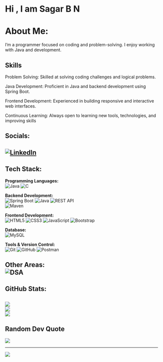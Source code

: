 #    Hi , I am  Sagar B N


# About Me:
I’m a programmer focused on coding and problem-solving. I enjoy working with Java and development.

## Skills

Problem Solving: Skilled at solving coding challenges and logical problems.

Java Development: Proficient in Java and backend development using Spring Boot.

Frontend Development: Experienced in building responsive and interactive web interfaces.

Continuous Learning: Always open to learning new tools, technologies, and improving skills



##  Socials:
 [![LinkedIn](https://img.shields.io/badge/LinkedIn-%230077B5.svg?logo=linkedin&logoColor=white)](https://www.linkedin.com/in/sagar-b-n-sagar/)
---
##  Tech Stack:
**Programming Languages:**  
![Java](https://img.shields.io/badge/java-%23ED8B00.svg?style=for-the-badge&logo=openjdk&logoColor=white)  ![C](https://img.shields.io/badge/c-%2300599C.svg?style=for-the-badge&logo=c&logoColor=white)

**Backend Development:**  
![Spring Boot](https://img.shields.io/badge/springboot-%236DB33F.svg?style=for-the-badge&logo=springboot&logoColor=white)  ![Java](https://img.shields.io/badge/java-%23ED8B00.svg?style=for-the-badge&logo=java&logoColor=white)  ![REST API](https://img.shields.io/badge/REST--API-%23007396.svg?style=for-the-badge&logo=api&logoColor=white)  
![Maven](https://img.shields.io/badge/maven-%23C71A36.svg?style=for-the-badge&logo=apachemaven&logoColor=white)

**Frontend Development:**  
![HTML5](https://img.shields.io/badge/html5-%23E34F26.svg?style=for-the-badge&logo=html5&logoColor=white)  ![CSS3](https://img.shields.io/badge/css3-%231572B6.svg?style=for-the-badge&logo=css3&logoColor=white)  ![JavaScript](https://img.shields.io/badge/javascript-%23323330.svg?style=for-the-badge&logo=javascript&logoColor=%23F7DF1E)  ![Bootstrap](https://img.shields.io/badge/bootstrap-%238511FA.svg?style=for-the-badge&logo=bootstrap&logoColor=white)

**Database:**  
![MySQL](https://img.shields.io/badge/mysql-%2300000f.svg?style=for-the-badge&logo=mysql&logoColor=white)

**Tools & Version Control:**  
![Git](https://img.shields.io/badge/git-%23F05033.svg?style=for-the-badge&logo=git&logoColor=white)  ![GitHub](https://img.shields.io/badge/github-%23121011.svg?style=for-the-badge&logo=github&logoColor=white)  ![Postman](https://img.shields.io/badge/postman-%23FF6C37.svg?style=for-the-badge&logo=postman&logoColor=white)

**Other Areas:**  
![DSA](https://img.shields.io/badge/DSA-Practice-%23FF5733.svg?style=for-the-badge)
---
##  GitHub Stats:
![](https://github-readme-stats.vercel.app/api?username=sagar-bn&theme=dark&hide_border=false&include_all_commits=true&count_private=true)<br/>
![](https://github-readme-streak-stats.herokuapp.com/?user=sagar-bn&theme=dark&hide_border=false)<br/>
![](https://github-readme-stats.vercel.app/api/top-langs/?username=sagar-bn&theme=dark&hide_border=false&include_all_commits=true&count_private=true&layout=compact)
---
##  Random Dev Quote
![](https://quotes-github-readme.vercel.app/api?type=horizontal&theme=radical)

---
[![](https://visitcount.itsvg.in/api?id=sagar-bn&icon=0&color=1)](https://visitcount.itsvg.in)

  
